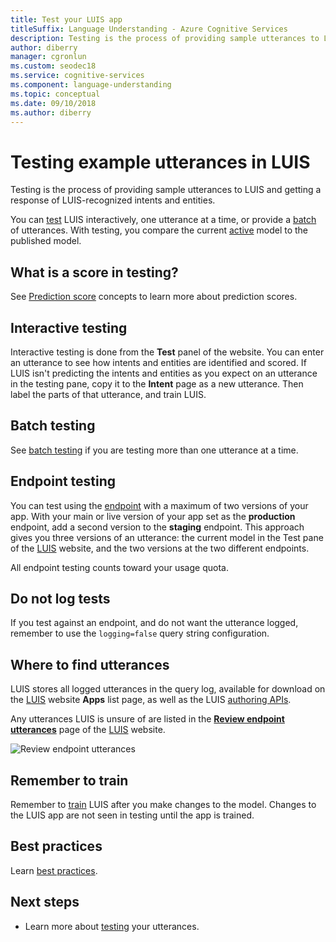 ```yaml
---
title: Test your LUIS app
titleSuffix: Language Understanding - Azure Cognitive Services
description: Testing is the process of providing sample utterances to LUIS and getting a response of LUIS-recognized intents and entities.
author: diberry
manager: cgronlun
ms.custom: seodec18
ms.service: cognitive-services
ms.component: language-understanding
ms.topic: conceptual
ms.date: 09/10/2018
ms.author: diberry
---
```


# Testing example utterances in LUIS

Testing is the process of providing sample utterances to LUIS and getting a response of LUIS-recognized intents and entities. 

You can [test](luis-interactive-test.md) LUIS interactively, one utterance at a time, or provide a [batch](luis-concept-batch-test.md) of utterances. With testing, you compare the current [active](luis-concept-version.md#active-version) model to the published model. 

<a name="A-test-score"></a>
<a name="Score-all-intents"></a>
<a name="E-(exponent)-notation"></a>

## What is a score in testing?
See [Prediction score](luis-concept-prediction-score.md) concepts to learn more about prediction scores.

## Interactive testing
Interactive testing is done from the **Test** panel of the website. You can enter an utterance to see how intents and entities are identified and scored. If LUIS isn't predicting the intents and entities as you expect on an utterance in the testing pane, copy it to the **Intent** page as a new utterance. Then label the parts of that utterance, and train LUIS. 

## Batch testing
See [batch testing](luis-concept-batch-test.md) if you are testing more than one utterance at a time.

## Endpoint testing
You can test using the [endpoint](luis-glossary.md#endpoint) with a maximum of two versions of your app. With your main or live version of your app set as the **production** endpoint, add a second version to the **staging** endpoint. This approach gives you three versions of an utterance: the current model in the Test pane of the [LUIS](luis-reference-regions.md) website, and the two versions at the two different endpoints. 

All endpoint testing counts toward your usage quota. 

## Do not log tests
If you test against an endpoint, and do not want the utterance logged, remember to use the `logging=false` query string configuration.

## Where to find utterances
LUIS stores all logged utterances in the query log, available for download on the [LUIS](luis-reference-regions.md) website **Apps** list page, as well as the LUIS [authoring APIs](https://aka.ms/luis-authoring-apis). 

Any utterances LUIS is unsure of are listed in the **[Review endpoint utterances](luis-how-to-review-endoint-utt.md)** page of the [LUIS](luis-reference-regions.md) website. 

![Review endpoint utterances](./media/luis-concept-test/review-endpoint-utterances.png)
 
## Remember to train
Remember to [train](luis-how-to-train.md) LUIS after you make changes to the model. Changes to the LUIS app are not seen in testing until the app is trained. 

## Best practices
Learn [best practices](luis-concept-best-practices.md).

## Next steps

* Learn more about [testing](luis-interactive-test.md) your utterances.